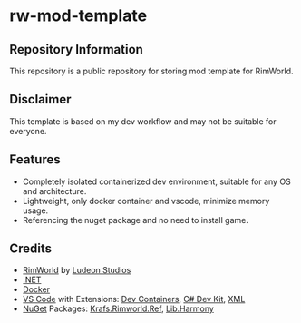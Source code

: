 # rw-mod-template

## Repository Information

This repository is a public repository for storing mod template for RimWorld.

## Disclaimer

This template is based on my dev workflow and may not be suitable for everyone.

## Features

- Completely isolated containerized dev environment, suitable for any OS and architecture.
- Lightweight, only docker container and vscode, minimize memory usage.
- Referencing the nuget package and no need to install game.

## Credits

- [RimWorld](https://store.steampowered.com/app/294100/RimWorld) by [Ludeon Studios](https://ludeon.com)
- [.NET](https://dotnet.microsoft.com/en-us/download/dotnet/8.0)
- [Docker](https://www.docker.com)
- [VS Code](https://code.visualstudio.com) with Extensions: [Dev Containers](https://marketplace.visualstudio.com/items?itemName=ms-vscode-remote.remote-containers), [C# Dev Kit](https://marketplace.visualstudio.com/items?itemName=ms-dotnettools.csdevkit), [XML](https://marketplace.visualstudio.com/items?itemName=redhat.vscode-xml)
- [NuGet](https://www.nuget.org) Packages: [Krafs.Rimworld.Ref](https://www.nuget.org/packages/Krafs.Rimworld.Ref), [Lib.Harmony](https://www.nuget.org/packages/Lib.Harmony)
